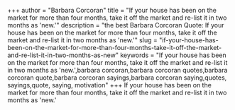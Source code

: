 +++
author = "Barbara Corcoran"
title = "If your house has been on the market for more than four months, take it off the market and re-list it in two months as 'new.'"
description = "the best Barbara Corcoran Quote: If your house has been on the market for more than four months, take it off the market and re-list it in two months as 'new.'"
slug = "if-your-house-has-been-on-the-market-for-more-than-four-months-take-it-off-the-market-and-re-list-it-in-two-months-as-new"
keywords = "If your house has been on the market for more than four months, take it off the market and re-list it in two months as 'new.',barbara corcoran,barbara corcoran quotes,barbara corcoran quote,barbara corcoran sayings,barbara corcoran saying,quotes, sayings,quote, saying, motivation"
+++
If your house has been on the market for more than four months, take it off the market and re-list it in two months as 'new.'
